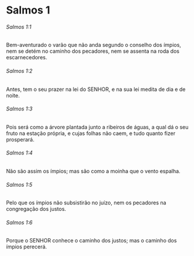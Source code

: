 # Salmos 1

###### Salmos 1:1

Bem-aventurado o varão que não anda segundo o conselho dos ímpios, nem se detém no caminho dos pecadores, nem se assenta na roda dos escarnecedores.

###### Salmos 1:2

Antes, tem o seu prazer na lei do SENHOR, e na sua lei medita de dia e de noite.

###### Salmos 1:3

Pois será como a árvore plantada junto a ribeiros de águas, a qual dá o seu fruto na estação própria, e cujas folhas não caem, e tudo quanto fizer prosperará.

###### Salmos 1:4

Não são assim os ímpios; mas são como a moinha que o vento espalha.

###### Salmos 1:5

Pelo que os ímpios não subsistirão no juízo, nem os pecadores na congregação dos justos.

###### Salmos 1:6

Porque o SENHOR conhece o caminho dos justos; mas o caminho dos ímpios perecerá.

